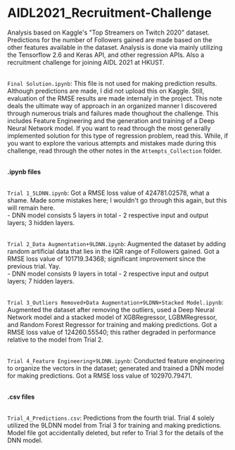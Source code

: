 # AIDL2021_Recruitment-Challenge
Analysis based on Kaggle's "Top Streamers on Twitch 2020" dataset. Predictions for the number of Followers gained are made based on the other features available in the dataset. Analysis is done via mainly utilizing the Tensorflow 2.6 and Keras API, and other regression APIs. Also a recruitment challenge for joining AIDL 2021 at HKUST.

<br>```Final Solution.ipynb```: This file is not used for making prediction results. Although predictions are made, I did not upload this on Kaggle. Still, evaluation of the RMSE results are made internaly in the project. This note deals the ultimate way of approach in an organized manner I discovered through numerous trials and failures made thoughout the challenge. This includes Feature Engineering and the generation and training of a Deep Neural Network model. If you want to read through the most generally implemented solution for this type of regression problem, read this. While, if you want to explore the various attempts and mistakes made during this challenge, read through the other notes in the ```Attempts_Collection``` folder.

<br>**.ipynb files**

<br>```Trial 1_5LDNN.ipynb```: Got a RMSE loss value of 424781.02578, what a shame. Made some mistakes here; I wouldn't go through this again, but this will remain here.
<br>- DNN model consists 5 layers in total - 2 respective input and output layers; 3 hidden layers.

<br>```Trial 2_Data Augmentation+9LDNN.ipynb```: Augmented the dataset by adding random artificial data that lies in the IQR range of Followers gained. Got a RMSE loss value of 101719.34368; significant improvement since the previous trial. Yay.
<br>- DNN model consists 9 layers in total - 2 respective input and output layers; 7 hidden layers.

<br>```Trial 3_Outliers Removed+Data Augmentation+9LDNN+Stacked Model.ipynb```: Augmented the dataset after removing the outliers, used a Deep Neural Network model and a stacked model of XGBRegressor, LGBMRegressor, and Random Forest Regressor for training and making predictions. Got a RMSE loss value of 124260.55540; this rather degraded in performance relative to the model from Trial 2.

<br>```Trial 4_Feature Engineering+9LDNN.ipynb```: Conducted feature engineering to organize the vectors in the dataset; generated and trained a DNN model for making predictions. Got a RMSE loss value of 102970.79471.

<br>**.csv files**

<br>```Trial_4_Predictions.csv```: Predictions from the fourth trial. Trial 4 solely utilized the 9LDNN model from Trial 3 for training and making predictions. Model file got accidentally deleted, but refer to Trial 3 for the details of the DNN model.
